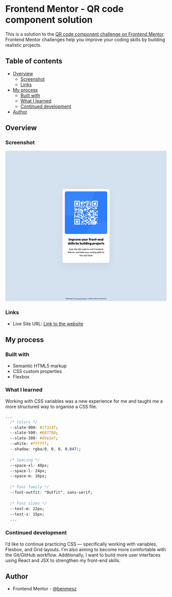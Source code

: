 # Frontend Mentor - QR code component solution

This is a solution to the [QR code component challenge on Frontend Mentor](https://www.frontendmentor.io/challenges/qr-code-component-iux_sIO_H). Frontend Mentor challenges help you improve your coding skills by building realistic projects.

## Table of contents

- [Overview](#overview)
  - [Screenshot](#screenshot)
  - [Links](#links)
- [My process](#my-process)
  - [Built with](#built-with)
  - [What I learned](#what-i-learned)
  - [Continued development](#continued-development)
- [Author](#author)

## Overview

### Screenshot

![Solution Screenshot](./screenshot.png)

### Links

- Live Site URL: [Link to the website](https://benmesz.github.io/qr-code-component/)

## My process

### Built with

- Semantic HTML5 markup
- CSS custom properties
- Flexbox

### What I learned

Working with CSS variables was a new experience for me and taught me a more structured way to organise a CSS file.

```css
...
  /* Colors */
  --slate-900: #1f314f;
  --slate-500: #68778d;
  --slate-300: #d5e1ef;
  --white: #ffffff;
  --shadow: rgba(0, 0, 0, 0.047);

  /* Spacing */
  --space-xl: 40px;
  --space-l: 24px;
  --space-m: 16px;

  /* Font family */
  --font-outfit: "Outfit", sans-serif;

  /* Font sizes */
  --text-m: 22px;
  --text-s: 15px;
  ...
```

### Continued development

I’d like to continue practicing CSS — specifically working with variables, Flexbox, and Grid layouts.
I'm also aiming to become more comfortable with the Git/GitHub workflow.
Additionally, I want to build more user interfaces using React and JSX to strengthen my front-end skills.

## Author

- Frontend Mentor - [@benmesz](https://www.frontendmentor.io/profile/benmesz)
